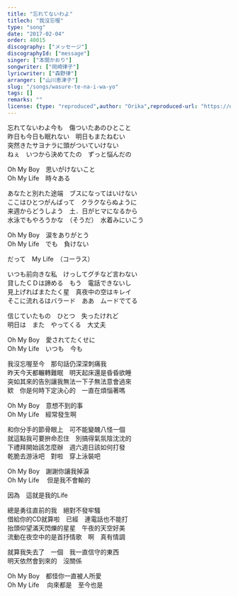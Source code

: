 ```yaml
---
title: "忘れてないわよ"
titlech: "我沒忘喔"
type: "song"
date: "2017-02-04"
order: 40015
discography: ["メッセージ"]
discographyId: ["message"]
singer: ["本間かおり"]
songwriter: ["岡崎律子"]
lyricwriter: ["森野律"]
arranger: ["山川恵津子"]
slug: "/songs/wasure-te-na-i-wa-yo"
tags: []
remarks: ""
license: {type: "reproduced",author: "Orika",reproduced-url: "https://orikamushi.netlify.app",reproduced-website: "織歌蟲"}
---
```


忘れてないわよ今も　傷ついたあのひとこと  
昨日も今日も眠れない　明日もまたねむい  
突然きたサヨナラに頭がついていけない  
ねぇ　いつから決めてたの　ずっと悩んだの  
  
Oh My Boy　思いがけないこと  
Oh My Life　時々ある  
  
あなたと別れた途端　ブスになってはいけない  
ここはひとつがんばって　クラクならぬように  
来週からどうしよう　土．日がヒマになるから  
水泳でもやろうかな　（そうだ）　水着みにいこう  
  
Oh My Boy　涙をありがとう  
Oh My Life　でも　負けない  
  
だって　My Life　（コーラス）  
  
いつも前向きな私　けっしてグチなど言わない  
貸したＣＤは諦める　もう　電話できないし  
見上げればまたたく星　真夜中の空はキレイ  
そこに流れるはバラード　ああ　ムードでてる  
  
信じていたもの　ひとつ　失ったけれど  
明日は　また　やってくる　大丈夫  
  
Oh My Boy　愛されてたくせに  
Oh My Life　いつも　今も  

<!-- 翻译 -->

我沒忘喔至今　那句話仍深深刺痛我  
昨天今天都輾轉難眠　明天起床還是昏昏欲睡  
突如其來的告別讓我無法一下子無法意會過來  
欵　你是何時下定決心的　一直在煩惱著嗎  
  
Oh My Boy　意想不到的事　  
Oh My Life　經常發生啊  
  
和你分手的節骨眼上　可不能變醜八怪一個  
就這點我可要拚命忍住　別搞得氣氛陰沈沈的  
下禮拜開始該怎麼辦　週六週日該如何打發  
乾脆去游泳吧　對啦　穿上泳裝吧  
  
Oh My Boy　謝謝你讓我掉淚　  
Oh My Life　 但是我不會輸的  
  
因為　這就是我的Life  
  
總是勇往直前的我　絕對不發牢騷  
借給你的CD就算啦　已經　連電話也不能打  
抬頭仰望滿天閃爍的星星　午夜的天空好美  
流動在夜空中的是首抒情歌　啊　真有情調  
  
就算我失去了　一個　我一直信守的東西  
明天依然會到來的　沒關係  
  
Oh My Boy　都怪你一直被人所愛　  
Oh My Life　 向來都是　至今也是
